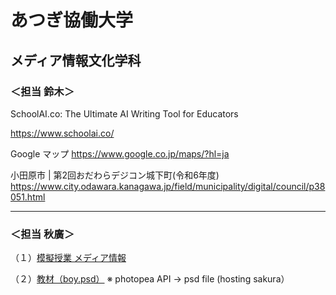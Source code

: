 # あつぎ協働大学
## メディア情報文化学科

### ＜担当 鈴木＞

SchoolAI.co: The Ultimate AI Writing Tool for Educators
<p><a href="">https://www.schoolai.co/</a></p>



Google マップ
https://www.google.co.jp/maps/?hl=ja

小田原市 | 第2回おだわらデジコン城下町(令和6年度)
https://www.city.odawara.kanagawa.jp/field/municipality/digital/council/p38051.html

---

### ＜担当 秋廣＞

<p>（１）<a href="https://docs.google.com/document/d/1Ut9WO3A-RqDD8ePBsbFgLWgA9UmANCn2y-5qTIYwZUk/edit?usp=sharing" target="_blank">模擬授業 メディア情報</a></p>

<p>（２）<a href="https://www.photopea.com#%7B%22files%22%3A%5B%22https%3A%2F%2Fakitec.org%2Fboy.psd%22%5D%2C%22resources%22%3A%5B%22https%3A%2F%2Fakitec.org%2Fspbrushes.abr%22%5D%7D
" target="_blank">教材（boy.psd）</a>  ※ photopea API → psd file (hosting sakura）</p>

<p></p>



